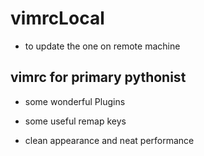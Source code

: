 # vimrcLocal
- to update the one on remote machine

## vimrc for primary pythonist

- some wonderful Plugins

- some useful remap keys

- clean appearance and neat performance

